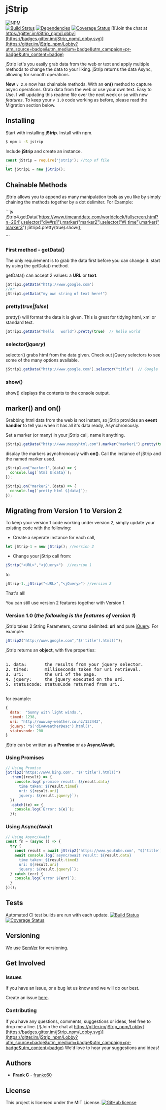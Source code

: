 # jStrip

[![NPM](https://nodei.co/npm/jstrip.png?downloads=true&downloadRank=true&stars=true)](https://nodei.co/npm/jstrip/)<br/>
[![Build Status](https://travis-ci.org/frankc60/jStrip.svg?branch=master)](https://travis-ci.org/frankc60/jStrip)
[![Dependencies](https://david-dm.org/frankc60/jStrip.svg)](https://www.npmjs.com/package/jstrip?activeTab=dependencies)
[![Coverage Status](https://coveralls.io/repos/github/frankc60/jStrip/badge.svg)](https://coveralls.io/github/frankc60/jStrip)
[![Join the chat at https://gitter.im/jStrip_npm/Lobby](https://badges.gitter.im/jStrip_npm/Lobby.svg)](https://gitter.im/jStrip_npm/Lobby?utm_source=badge&utm_medium=badge&utm_campaign=pr-badge&utm_content=badge)

jStrip let's you easily grab data from the web or text and apply multiple methods to change the data to your liking. jStrip returns the data Async, allowing for smooth operations.

**New** `v 2.0` now has chainable methods. With an **on()** method to capture async operations. Grab data from the web or use your own text. Easy to Use. I will updating this readme file over the next week or so with new *features*. To keep your `v 1.0` code working as before, please read the Migration section below.

## Installing

Start with installing **jStrip**.
Install with npm.

```sh
$ npm i -S jstrip
```

Include **jStrip** and create an instance.

```js
const jStrip = require('jstrip'); //top of file
...
let jStrip1 = new jStrip();
```

## Chainable Methods

jStrip allows you to append as many manipulation tools as you like by simply chaining the methods together by a dot delimiter. For Example:

´´´js
jStrip4.getData('https://www.timeanddate.com/worldclock/fullscreen.html?n=264').selector("div#rs1").marker("marker2").selector("#i_time").marker("marker3")
jStrip4.pretty(true).show();

´´´

### First method - getData()

The only requirement is to grab the data first before you can change it. start by using the getData() method.

getData() can accept 2 values: a **URL** or **text**.

```js
jStrip1.getData("http://www.google.com")
//or
jStrip1.getData("my own string of text here!")
```

### pretty(*true|false*)

pretty() will format the data it is given. This is great for tidying html, xml or standard text.

```js
jStrip1.getData("hello   world").pretty(true)  // hello world
```

### selector(*jquery*)

selector() grabs html from the data given. Check out jQuery selectors to see some of the many options available.

```js
jStrip1.getData("http://www.google.com").selector("title")  // Google
```

### show()

show() displays the contents to the console output.

## marker() and on()

Grabbing html data from the web is not instant, so jStrip provides an **event handler** to tell you when it has all it's data ready, Asynchronously.

Set a marker (or many) in your jStrip call, name it anything.

```js
jStrip1.getData("http://www.messyhtml.com").marker("marker1").pretty(true).marker("marker2")
```

display the markers asynchronously with **on()**. Call the instance of jStrip and the named marker used.

```js
jStrip1.on("marker1",(data) => {
  console.log(`html $[data}`);  
});

jStrip1.on("marker2",(data) => {
  console.log(`pretty html $[data}`);  
});

```

## Migrating from Version 1 to Version 2

To keep your version 1 code working under version 2, simply update your existing code with the following:

- Create a seperate instance for each call, 

```js
let jStrip-1 = new jStrip(); //version 2
```

- Change your jStrip call from: 

```js
jStrip("<URL>","<jQuery>")  //vesrion 1
```

 to

 ```js
 jStrip-1._jStrip("<URL>","<jQuery>") //version 2
 ```

That's all!

You can still use version 2 features together with Version 1.

### Version 1.0 (*the following is the features of version 1*)

jStrip takes 2 String Parameters, comma delimited: **url** and pure [jQuery](http://api.jquery.com/category/selectors/).
For example:

```js
jStrip2("http://www.google.com","$('title').html()");
```

jStrip returns an **object**, with five properties:

<pre>

1. data:       the results from your jquery selector.
2. timed:      milliseconds taken for uri retrieval.
3. uri:        the uri of the page.
4. jquery:     the jquery executed on the uri.
5. statuscode: statusCode returned from uri.

</pre>

for example:

```js
{
  data:  "Sunny with light winds.",
  timed: 1238,
  uri: "http://www.my-weather.co.nz/132443",
  jquery: "$('div#weatherDesc').html()",
  statuscode: 200
}
```

jStrip can be written as a **Promise** or as **Async/Await**.

### Using Promises

```js
// Using Promise
jStrip2('https://www.bing.com', "$('title').html()")
  .then((result) => {
    console.log(`promise result: ${result.data}
      time taken: ${result.timed}
      uri: ${result.uri}
      jquery: ${result.jquery}`);
  })
  .catch((e) => {
    console.log(`Error: ${e}`);
  });
```

### Using Async/Await

```js
// Using Async/Await
const fn = (async () => {
  try {
    const result = await jStrip2('https://www.youtube.com', "$('title').html()");
    await console.log(`async/await result: ${result.data}
      time taken: ${result.timed}
      uri: ${result.uri}
      jquery: ${result.jquery}`);
  } catch (err) {
    console.log(`error ${err}`);
  }
})();
```

## Tests

Automated CI test builds are run with each update. [![Build Status](https://travis-ci.org/frankc60/jStrip.svg?branch=master)](https://travis-ci.org/frankc60/jStrip) [![Coverage Status](https://coveralls.io/repos/github/frankc60/jStrip/badge.svg)](https://coveralls.io/github/frankc60/jStrip)

## Versioning

We use [SemVer](http://semver.org/) for versioning.

## Get Involved

### Issues

If you have an issue, or a bug let us know and we will do our best.

Create an issue [here](https://github.com/frankc60/jStrip/issues).

### Contributing

If you have any questions, comments, suggestions or ideas, feel free to drop me a line. [![Join the chat at https://gitter.im/jStrip_npm/Lobby](https://badges.gitter.im/jStrip_npm/Lobby.svg)](https://gitter.im/jStrip_npm/Lobby?utm_source=badge&utm_medium=badge&utm_campaign=pr-badge&utm_content=badge)
We'd love to hear your suggestions and ideas!

## Authors

- **Frank C** - [frankc60](https://github.com/frankc60)

## License

This project is licensed under the MIT License. [![GitHub license](https://img.shields.io/github/license/frankc60/jStrip.svg?longCache=true)](https://github.com/frankc60/jStrip/blob/master/LICENSE)